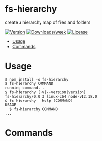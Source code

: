 fs-hierarchy
============

create a hierarchy map of files and folders

[![Version](https://img.shields.io/npm/v/fs-hierarchy.svg)](https://npmjs.org/package/fs-hierarchy)
[![Downloads/week](https://img.shields.io/npm/dw/fs-hierarchy.svg)](https://npmjs.org/package/fs-hierarchy)
[![License](https://img.shields.io/npm/l/fs-hierarchy.svg)](https://github.com/fooloomanzoo/fs-hierarchy/blob/master/package.json)

<!-- toc -->
* [Usage](#usage)
* [Commands](#commands)
<!-- tocstop -->
# Usage
<!-- usage -->
```sh-session
$ npm install -g fs-hierarchy
$ fs-hierarchy COMMAND
running command...
$ fs-hierarchy (-v|--version|version)
fs-hierarchy/0.0.3 linux-x64 node-v12.18.0
$ fs-hierarchy --help [COMMAND]
USAGE
  $ fs-hierarchy COMMAND
...
```
<!-- usagestop -->
# Commands
<!-- commands -->

<!-- commandsstop -->
